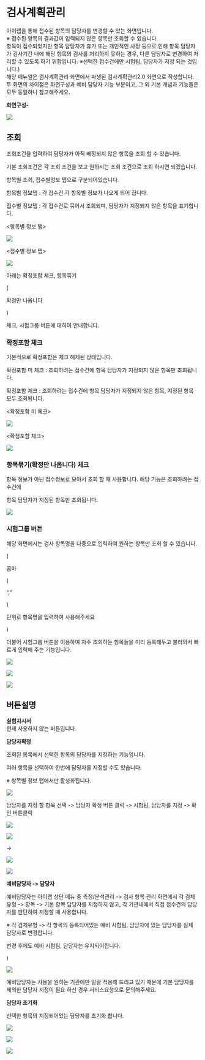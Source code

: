# 검사계획관리

아이랩을 통해 접수된 항목의 담당자를 변경할 수 있는 화면입니다.  
※ 접수된 항목의 결과값이 입력되지 않은 항목만 조회할 수 있습니다.  
항목이 접수되었지만 항목 담당자가 휴가 또는 개인적인 사정 등으로 인해 항목 담당자가 검사기간 내에 해당 항목의 검사를 처리하지 못하는 경우, 다른 담당자로 변경하여 처리할 수 있도록 하기 위함입니다. ※선택한 접수건에만 시험팀, 담당자가 지정 되는 것입니다.\)  
해당 매뉴얼은 검사계획관리 화면에서 파생된 검사계획관리2.0 화면으로 작성합니다.  
두 화면의 차이점은 화면구성과 예비 담당자 기능 부분이고, 그 외 기본 개념과 기능들은 모두 동일하니 참고해주세요.

**화면구성-**

![](../.gitbook/assets/127%20%282%29.png)

## 조회

조회조건을 입력하여 담당자가 아직 배정되지 않은 항목을 조회 할 수 있습니다.

기본 조회조건은 각 조회 조건을 보고 원하시는 조회 조건으로 조회 하시면 되겠습니다.

항목별 조회, 접수별정보 탭으로 구분되어있습니다.

항목별 정보탭 : 각 접수건 각 항목별 정보가 나오게 되어 집니다.

접수별 정보탭 : 각 접수건로 묶어서 조회되며, 담당자가 지정되지 않은 항목을 표기합니다.

&lt;항목별 정보 탭&gt;

![](../.gitbook/assets/128-_.png)

&lt;접수별 정보 탭&gt;

![](../.gitbook/assets/129-_%20%282%29.png)

아래는 확정포함 체크, 항목묶기

\(

확정만 나옵니다

\)

 체크, 시험그룹 버튼에 대하여 안내합니다.

### 확정포함 체크

기본적으로 확정포함은 체크 해제된 상태입니다.

확정포함 미 체크 : 조회하려는 접수건에 항목 담당자가 지정되지 않은 항목만 조회됩니다.

확정포함 체크 : 조회하려는 접수건에 항목 담당자가 지정되지 않은 항목, 지정된 항목 모두 조회됩니다.

&lt;확정포함 미 체크&gt;

![](../.gitbook/assets/130-_.png)

&lt;확정포함 체크&gt;

![](../.gitbook/assets/131.png)

### 항목묶기\(확정만 나옵니다\) 체크

항목 정보가 아닌 접수정보로 모아서 조회 할 때 사용합니다. 해당 기능은 조회하려는 접수건에

항목 담당자가 지정된 항목만 조회됩니다.

![](../.gitbook/assets/132%20%282%29.png)

### 시험그룹 버튼

해당 화면에서는 검사 항목명을 다중으로 입력하여 원하는 항목만 조회 할 수 있습니다.

\(

콤마

\(

 ”,” 

\)

 단위로 항목명을 입력하여 사용해주세요

\)

더불어 시험그룹 버튼을 이용하여 자주 조회하는 항목들을 미리 등록해두고 불러와서 빠르게 입력해 주는 기능입니다.

![](../.gitbook/assets/133-2%20%281%29.png)

![](../.gitbook/assets/134-_%20%282%29.png)

![](../.gitbook/assets/135-_.png)

## 버튼설명

**실험지시서**  
현재 사용하지 않는 버튼입니다.

**담당자확정**

조회된 목록에서 선택한 항목의 담당자를 지정하는 기능입니다.

여러 항목을 선택하여 한번에 담당자를 지정할 수도 있습니다.

※ 항목별 정보 탭에서만 활성화됩니다.

![](../.gitbook/assets/136-2%20%282%29.png)

담당자를 지정 할 항목 선택 -&gt; 담당자 확정 버튼 클릭 -&gt; 시험팀, 담당자를 지정 -&gt; 확인 버튼클릭

![](../.gitbook/assets/137-_%20%281%29.png)

![](../.gitbook/assets/138-_.png)

 -&gt; 

![](../.gitbook/assets/139%20%281%29.png)

![](../.gitbook/assets/140-_-_%20%282%29.png)

**예비담당자 -&gt; 담당자**

예비담당자는 아이랩 상단 메뉴 중 측정/분석관리 -&gt; 검사 항목 관리 화면에서 각 검체유형 -&gt; 항목 -&gt; 기본 항목 담당자를 지정하지 않고, 각 기관내에서 직접 접수건의 담당자를 판단하여 지정할 때 사용합니다.

※ 각 검체유형 -&gt; 각 항목의 등록되어있는 예비 시험팀, 담당자에 있는 담당자를 실제 담당자로 변경합니다.

변경 후에도 예비 시험팀, 담당자는 유지되어집니다.

\)

![](../.gitbook/assets/141-_.png)

예비담당자는 사용을 원하는 기관에만 일괄 적용해 드리고 있기 때문에 기본 담당자를 제외한 담당자 지정이 필요 하신 경우 서비스요청으로 문의해주세요.

**담당자 초기화**

선택한 항목의 지정되어있는 담당자를 초기화 합니다.

![](../.gitbook/assets/142-_%20%282%29.png)

![](../.gitbook/assets/143-_-_-_.png)

![](../.gitbook/assets/144-_-_-_%20%281%29.png)

